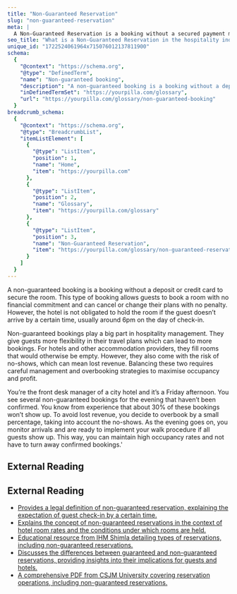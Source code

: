```yaml
---
title: "Non-Guaranteed Reservation"
slug: "non-guaranteed-reservation"
meta: |
  A Non-Guaranteed Reservation is a booking without a secured payment method, often cancelled if the guest doesn't arrive by a specified time, typically the evening.
seo_title: "What is a Non-Guaranteed Reservation in the hospitality industry?"
unique_id: "1722524061964x715076012137811900"
schema:
  {
    "@context": "https://schema.org",
    "@type": "DefinedTerm",
    "name": "Non-guaranteed booking",
    "description": "A non-guaranteed booking is a booking without a deposit or credit card to secure the room. It allows guests to book a room with no financial commitment and cancel or change their plans with no penalty, while the hotel may release the room if the guest does not arrive by around 6pm on check-in day.",
    "inDefinedTermSet": "https://yourpilla.com/glossary",
    "url": "https://yourpilla.com/glossary/non-guaranteed-booking"
  }
breadcrumb_schema:
  {
    "@context": "https://schema.org",
    "@type": "BreadcrumbList",
    "itemListElement": [
      {
        "@type": "ListItem",
        "position": 1,
        "name": "Home",
        "item": "https://yourpilla.com"
      },
      {
        "@type": "ListItem",
        "position": 2,
        "name": "Glossary",
        "item": "https://yourpilla.com/glossary"
      },
      {
        "@type": "ListItem",
        "position": 3,
        "name": "Non-Guaranteed Reservation",
        "item": "https://yourpilla.com/glossary/non-guaranteed-reservation"
      }
    ]
  }
---
```


A non-guaranteed booking is a booking without a deposit or credit card to secure the room. This type of booking allows guests to book a room with no financial commitment and can cancel or change their plans with no penalty. However, the hotel is not obligated to hold the room if the guest doesn’t arrive by a certain time, usually around 6pm on the day of check-in.

Non-guaranteed bookings play a big part in hospitality management. They give guests more flexibility in their travel plans which can lead to more bookings. For hotels and other accommodation providers, they fill rooms that would otherwise be empty. However, they also come with the risk of no-shows, which can mean lost revenue. Balancing these two requires careful management and overbooking strategies to maximise occupancy and profit.

You’re the front desk manager of a city hotel and it’s a Friday afternoon. You see several non-guaranteed bookings for the evening that haven’t been confirmed. You know from experience that about 30% of these bookings won’t show up. To avoid lost revenue, you decide to overbook by a small percentage, taking into account the no-shows. As the evening goes on, you monitor arrivals and are ready to implement your walk procedure if all guests show up. This way, you can maintain high occupancy rates and not have to turn away confirmed bookings.'

## External Reading



## External Reading

*   [Provides a legal definition of non-guaranteed reservation, explaining the expectation of guest check-in by a certain time.](https://www.lawinsider.com/dictionary/non-guaranteed-reservation)
*   [Explains the concept of non-guaranteed reservations in the context of hotel room rates and the conditions under which rooms are held.](https://help.siteminder.com/s/article/BE-enable-non-guaranteed-reservation-for-room-rate)
*   [Educational resource from IHM Shimla detailing types of reservations, including non-guaranteed reservations.](https://ihmshimla.ac.in/CommonControls/ViewCMSFile?qs=KI3gZ53zz1zKnc4uNO647FJRhF4G2cLxRK5QVUv3W4hfigjuvNZXs5QCCtA1trqLTA6afDLTxJGzjCczvncOIfqaaGHR1bpfjye9hBaguO7Q2N7QJL6Lrdau0wdS3bID)
*   [Discusses the differences between guaranteed and non-guaranteed reservations, providing insights into their implications for guests and hotels.](https://vuniversity.in/guaranteed-and-non-guaranteed-reservation/)
*   [A comprehensive PDF from CSJM University covering reservation operations, including non-guaranteed reservations.](https://gyansanchay.csjmu.ac.in/wp-content/uploads/2022/05/UNIT-4-Reservation-Operations.pdf)